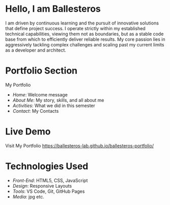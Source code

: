 # Hello, I am Ballesteros

I am driven by continuous learning and the pursuit of innovative solutions that define project success. I operate strictly within my established technical capabilities, viewing them not as boundaries, but as a stable code base from which to efficiently deliver reliable results. My core passion lies in aggressively tackling complex challenges and scaling past my current limits as a developer and architect.

# Portfolio Section

My Portfolio

- *Home*: Welcome message
- *About Me*: My story, skills, and all about me
- *Activities*: What we did in this semester
- *Contact*: My Contacts


# Live Demo

Visit My Portfolio https://ballesteros-lab.github.io/ballesteros-portfolio/

# Technologies Used

- *Front-End*: HTML5, CSS, JavaScript
- *Design*: Responsive Layouts
- *Tools*: VS Code, Git, GitHub Pages
- *Media*: jpg etc.
